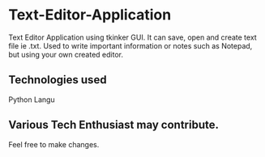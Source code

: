 # Text-Editor-Application
Text Editor Application using tkinker GUI. It can save, open and create text file ie .txt. Used to write important information or notes such as Notepad, but using your own created editor.

## Technologies used
  Python Langu

## Various Tech Enthusiast may contribute.

Feel free to make changes.

